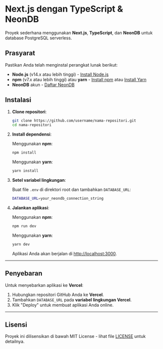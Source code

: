 # Next.js dengan TypeScript & NeonDB

Proyek sederhana menggunakan **Next.js**, **TypeScript**, dan **NeonDB** untuk database PostgreSQL serverless.

## Prasyarat

Pastikan Anda telah menginstal perangkat lunak berikut:

- **Node.js** (v14.x atau lebih tinggi) - [Install Node.js](https://nodejs.org/)
- **npm** (v7.x atau lebih tinggi) atau **yarn** - [Install npm](https://www.npmjs.com/) atau [Install Yarn](https://yarnpkg.com/)
- **NeonDB** akun - [Daftar NeonDB](https://neon.tech)

## Instalasi

1. **Clone repositori**:

    ```bash
    git clone https://github.com/username/nama-repositori.git
    cd nama-repositori
    ```

2. **Install dependensi**:

    Menggunakan **npm**:

    ```bash
    npm install
    ```

    Menggunakan **yarn**:

    ```bash
    yarn install
    ```

3. **Setel variabel lingkungan**:

    Buat file `.env` di direktori root dan tambahkan `DATABASE_URL`:

    ```bash
    DATABASE_URL=your_neondb_connection_string
    ```

4. **Jalankan aplikasi**:

    Menggunakan **npm**:

    ```bash
    npm run dev
    ```

    Menggunakan **yarn**:

    ```bash
    yarn dev
    ```

    Aplikasi Anda akan berjalan di [http://localhost:3000](http://localhost:3000).

---

## Penyebaran

Untuk menyebarkan aplikasi ke **Vercel**:

1. Hubungkan repositori GitHub Anda ke **Vercel**.
2. Tambahkan `DATABASE_URL` pada **variabel lingkungan Vercel**.
3. Klik "Deploy" untuk membuat aplikasi Anda online.

---

## Lisensi

Proyek ini dilisensikan di bawah MIT License - lihat file [LICENSE](LICENSE) untuk detailnya.
